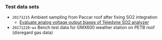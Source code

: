 ### Test data sets

* `20171215` Ambient sampling from Paccar roof after fixing SO2 integration
    * [Evaluate analog voltage output biases of Teledyne SO2 analyzer](20171215/SO2_analog_bias.ipynb)
* `20171220-wx` Bench test data for GMX600 weather station on PETB roof (disregard gas data)
